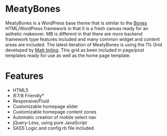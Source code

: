 MeatyBones
==========

MeatyBones is a WordPress base theme that is similar to the <a href="http://themble.com/bones/" target="_blank">Bones</a> HTML/WordPress framework in that it is a fresh canvas ready for an asthetic makeover. MB is different in that there are more backend framework type features included and many common widget and content areas are included. The latest iteration of MeatyBones is using the 1% Grid developed by <a href="http://onepcssgrid.mattimling.com/" target="_blank">Matt Imling</a>. This grid as been included in page/post templates ready for use as well as the home page template.

Features
========

<ul>
  <li>HTML5</li>
  <li>IE7/8 Friendly*</li>
  <li>Responsive/Fluid</li>
  <li>Customizable homepage slider</li>
  <li>Customizable homepage content zones</li>
  <li>Automatic creation of mobile select nav</li>
  <li>jQuery-Less, using pure JavaScript</li>
  <li>SASS Logic and config.rb file included</li>
</ul>
